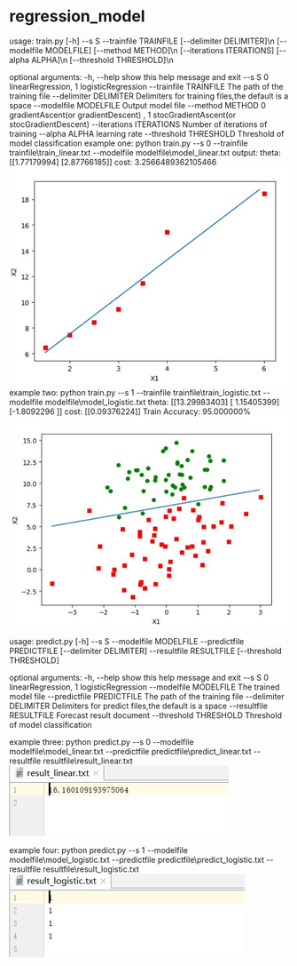 # regression_model


usage: train.py [-h] --s S --trainfile TRAINFILE [--delimiter DELIMITER]\n
                [--modelfile MODELFILE] [--method METHOD]\n
                [--iterations ITERATIONS] [--alpha ALPHA]\n
                [--threshold THRESHOLD]\n

optional arguments:
  -h, --help            show this help message and exit
  --s S                 0 linearRegression, 1 logisticRegression
  --trainfile TRAINFILE
                        The path of the training file
  --delimiter DELIMITER
                        Delimiters for training files,the default is a space
  --modelfile MODELFILE
                        Output model file
  --method METHOD       0 gradientAscent(or gradientDescent) , 1
                        stocGradientAscent(or stocGradientDescent)
  --iterations ITERATIONS
                        Number of iterations of training
  --alpha ALPHA         learning rate
  --threshold THRESHOLD
                        Threshold of model classification
example one:
python train.py --s 0 --trainfile trainfile\train_linear.txt --modelfile modelfile\model_linear.txt
output:
theta:
[[1.77179994]
 [2.87766185]]
cost:
3.2566489362105466
![Alt text](https://github.com/2014214128/regression_model/raw/master/pic/1.jpg)
example two:
python train.py --s 1 --trainfile trainfile\train_logistic.txt --modelfile modelfile\model_logistic.txt
theta:
[[13.29983403]
 [ 1.15405399]
 [-1.8092296 ]]
cost:
[[0.09376224]]
Train Accuracy: 95.000000%
![Alt text](https://github.com/2014214128/regression_model/raw/master/pic/2.jpg)



usage: predict.py [-h] --s S --modelfile MODELFILE --predictfile PREDICTFILE
                  [--delimiter DELIMITER] --resultfile RESULTFILE
                  [--threshold THRESHOLD]

optional arguments:
  -h, --help            show this help message and exit
  --s S                 0 linearRegression, 1 logisticRegression
  --modelfile MODELFILE
                        The trained model file
  --predictfile PREDICTFILE
                        The path of the training file
  --delimiter DELIMITER
                        Delimiters for predict files,the default is a space
  --resultfile RESULTFILE
                        Forecast result document
  --threshold THRESHOLD
                        Threshold of model classification

example three:
python predict.py --s 0 --modelfile modelfile\model_linear.txt --predictfile predictfile\predict_linear.txt --resultfile resultfile\result_linear.txt
![Alt text](https://github.com/2014214128/regression_model/raw/master/pic/3.jpg)

example four:
python predict.py --s 1 --modelfile modelfile\model_logistic.txt --predictfile predictfile\predict_logistic.txt --resultfile resultfile\result_logistic.txt
![Alt text](https://github.com/2014214128/regression_model/raw/master/pic/4.jpg)
